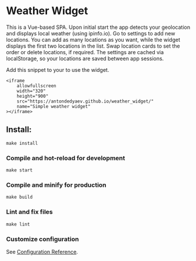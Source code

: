 # Weather Widget

This is a Vue-based SPA.
Upon initial start the app detects your geolocation and displays local weather (using ipinfo.io). 
Go to settings to add new locations. You can add as many locations as you want, while the widget displays the first two locations in the list. Swap location cards to set the order or delete locations, if required.
The settings are cached via localStorage, so your locations are saved between app sessions.

Add this snippet to your to use the widget.
```
<iframe
    allowfullscreen
	width="320"
	height="900"
	src="https://antondedyaev.github.io/weather_widget/"
	name="Simple weather widget"
></iframe>
```

## Install:

```
make install
```

### Compile and hot-reload for development
```
make start
```

### Compile and minify for production
```
make build
```

### Lint and fix files
```
make lint
```

### Customize configuration
See [Configuration Reference](https://cli.vuejs.org/config/).
